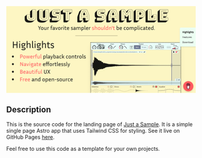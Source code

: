 <img src="public/landing_page.png" alt="Landing Page" width="1789" style="margin: 0 auto">

## Description
This is the source code for the landing page of [Just a Sample](https://github.com/bobona/just-a-sample).
It is a simple single page Astro app that uses Tailwind CSS for styling. See it live on GitHub Pages [here](https://bobona.github.io/just-a-sample/).

Feel free to use this code as a template for your own projects.
